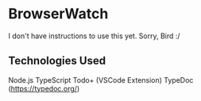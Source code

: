 # BrowserWatch
I don't have instructions to use this yet. Sorry, Bird :/

## Technologies Used
Node.js
TypeScript
Todo+ (VSCode Extension)
TypeDoc (https://typedoc.org/)